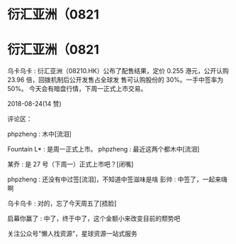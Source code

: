 # 衍汇亚洲（0821

# 衍汇亚洲（0821

乌卡乌卡 : 衍汇亚洲（08210.HK）公布了配售结果，定价 0.255 港元，公开认购 23.96 倍，回拨机制后公开发售占全球发 售可认购股份的 30%。一手中签率为 50%。 今天会有暗盘行情，下周一正式上市交易。

2018-08-24(14 赞)

评论区：

phpzheng : 木中[流泪]

Fountain L* : 是周一正式上市。 phpzheng : 最近这两个都木中[流泪]

某乔 : 是 27 号（下周一）正式上市吧？[闭嘴]

phpzheng : 还没有中过签[流泪]，不知道中签滋味是啥 彭帅 : 中签了，一起来嗨啊

乌卡乌卡 : 对的，忘了今天周五了[捂脸]

启幕你赢了 : 中了，终于中了，这个金额小来改变目前的颓势吧

关注公众号"懒人找资源"，星球资源一站式服务